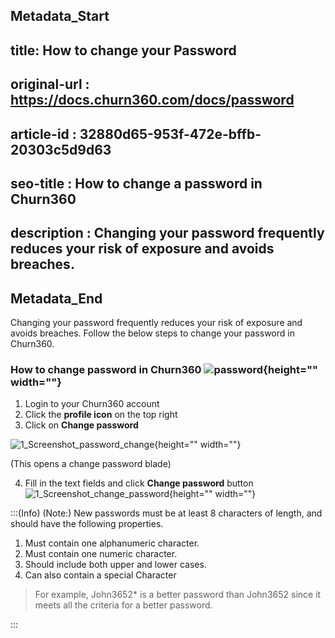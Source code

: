 ## Metadata_Start
## title: How to change your Password
## original-url : https://docs.churn360.com/docs/password
## article-id : 32880d65-953f-472e-bffb-20303c5d9d63
## seo-title : How to change a password in Churn360
## description : Changing your password frequently reduces your risk of exposure and avoids breaches.
## Metadata_End
Changing your password frequently reduces your risk of exposure and avoids breaches. Follow the below steps to change your password in Churn360.


### How to change password in Churn360 ![password](https://cdn.document360.io/b618a27d-7a6e-4dfb-84d1-30d3ef656644/Images/Documentation/password.png){height="" width=""}

   1. Login to your Churn360 account 
   2. Click the **profile icon** on the top right
   3. Click on **Change password**

![1_Screenshot_password_change](https://cdn.document360.io/b618a27d-7a6e-4dfb-84d1-30d3ef656644/Images/Documentation/1_Screenshot_password_change.png){height="" width=""}

(This opens a change password blade)

4. Fill in the text fields and click **Change password** button 
![1_Screenshot_change_password](https://cdn.document360.io/b618a27d-7a6e-4dfb-84d1-30d3ef656644/Images/Documentation/1_Screenshot_change_password.png){height="" width=""}

:::(Info) (Note:)
 New passwords must be at least 8 characters of length, and should have the following properties.

1. Must contain one alphanumeric character.
2. Must contain one numeric character.
3. Should include both upper and lower cases.
4. Can also contain a special Character 

> For example, John3652* is a better password than John3652 since it meets all the criteria for a better password.

:::
